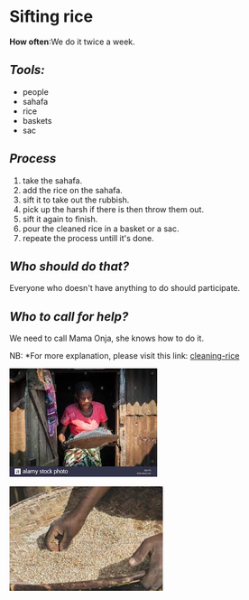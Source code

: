 # **Sifting rice**

**How often**:We do it twice a week.
## *Tools:*

- people
- sahafa
- rice
- baskets
- sac

## *Process*

1. take the sahafa.
1. add the rice on the sahafa.
1. sift it to take out the rubbish.
1. pick up the harsh if there is then throw them out.
1. sift it again to finish.
1. pour the cleaned rice in a basket or a sac.
1. repeate the process untill it's done.

## *Who should do that?*

Everyone who doesn't have anything to do should participate.

## *Who to call for help?*

We need to call Mama Onja, she knows how to do it.

NB: *For more explanation, please visit this link: [cleaning-rice](http://www.alamy.com)

   ![cleaning rice](clean.jpg)

   ![picking rice](pick.jpg)